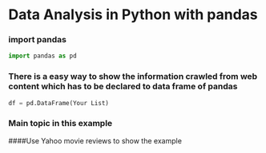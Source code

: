 # Data Analysis in Python with pandas

### import pandas

```python
import pandas as pd
```

### There is a easy way to show the information crawled from web content which has to be declared to data frame of pandas

```python
df = pd.DataFrame(Your List)
```

### Main topic in this example

####Use Yahoo movie reviews to show the example







